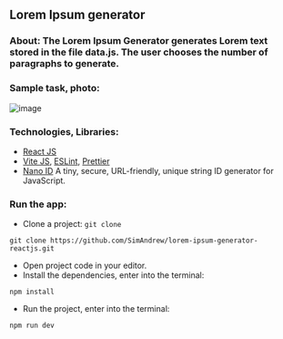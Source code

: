 ## Lorem Ipsum generator

### About: The Lorem Ipsum Generator generates Lorem text stored in the file data.js. The user chooses the number of paragraphs to generate.

### Sample task, photo:

![image](https://github.com/user-attachments/assets/439ee4dc-b373-417b-a1be-2fb23d0a4cbd)

### Technologies, Libraries:

- [React JS](https://react.dev/)
- [Vite JS](https://vitejs.dev/), [ESLint](https://eslint.org/), [Prettier](https://prettier.io/)
- [Nano ID](https://github.com/ai/nanoid) A tiny, secure, URL-friendly, unique string ID generator for JavaScript.

### Run the app:

- Clone a project: `git clone`

```
git clone https://github.com/SimAndrew/lorem-ipsum-generator-reactjs.git
```

- Open project code in your editor.
- Install the dependencies, enter into the terminal:

```
npm install
```

- Run the project, enter into the terminal:

```
npm run dev
```